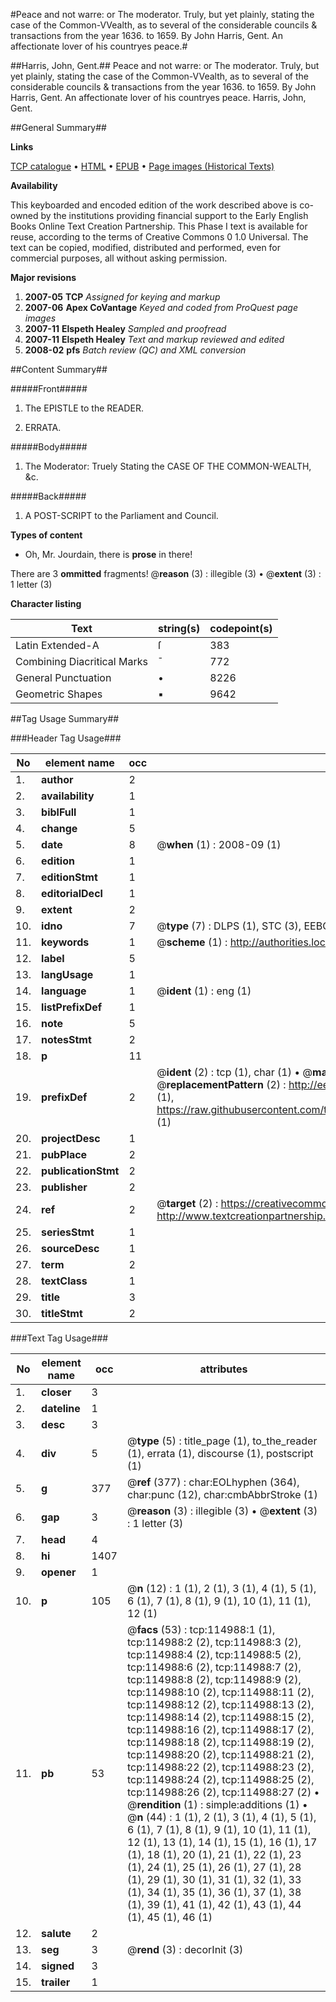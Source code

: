 #Peace and not warre: or The moderator. Truly, but yet plainly, stating the case of the Common-VVealth, as to several of the considerable councils & transactions from the year 1636. to 1659. By John Harris, Gent. An affectionate lover of his countryes peace.#

##Harris, John, Gent.##
Peace and not warre: or The moderator. Truly, but yet plainly, stating the case of the Common-VVealth, as to several of the considerable councils & transactions from the year 1636. to 1659. By John Harris, Gent. An affectionate lover of his countryes peace.
Harris, John, Gent.

##General Summary##

**Links**

[TCP catalogue](http://www.ota.ox.ac.uk/tcp/)  • 
[HTML](http://tei.it.ox.ac.uk/tcp/Texts-HTML/free/A87/A87143.html)  • 
[EPUB](http://tei.it.ox.ac.uk/tcp/Texts-EPUB/free/A87/A87143.epub) • 
[Page images (Historical Texts)](https://data.historicaltexts.jisc.ac.uk/view?pubId=eebo-99862811e&pageId=eebo-99862811e-114988-1)

**Availability**

This keyboarded and encoded edition of the
	       work described above is co-owned by the institutions
	       providing financial support to the Early English Books
	       Online Text Creation Partnership. This Phase I text is
	       available for reuse, according to the terms of Creative
	       Commons 0 1.0 Universal. The text can be copied,
	       modified, distributed and performed, even for
	       commercial purposes, all without asking permission.

**Major revisions**

1. __2007-05__ __TCP__ *Assigned for keying and markup*
1. __2007-06__ __Apex CoVantage__ *Keyed and coded from ProQuest page images*
1. __2007-11__ __Elspeth Healey__ *Sampled and proofread*
1. __2007-11__ __Elspeth Healey__ *Text and markup reviewed and edited*
1. __2008-02__ __pfs__ *Batch review (QC) and XML conversion*

##Content Summary##

#####Front#####

1. The EPISTLE to the READER.

1. ERRATA.

#####Body#####

1. The Moderator: Truely Stating the CASE OF THE COMMON-WEALTH, &c.

#####Back#####

1. A POST-SCRIPT to the Parliament and Council.

**Types of content**

  * Oh, Mr. Jourdain, there is **prose** in there!

There are 3 **ommitted** fragments! 
 @__reason__ (3) : illegible (3)  •  @__extent__ (3) : 1 letter (3)

**Character listing**


|Text|string(s)|codepoint(s)|
|---|---|---|
|Latin Extended-A|ſ|383|
|Combining             Diacritical Marks|̄|772|
|General Punctuation|•|8226|
|Geometric Shapes|▪|9642|

##Tag Usage Summary##

###Header Tag Usage###

|No|element name|occ|attributes|
|---|---|---|---|
|1.|__author__|2||
|2.|__availability__|1||
|3.|__biblFull__|1||
|4.|__change__|5||
|5.|__date__|8| @__when__ (1) : 2008-09 (1)|
|6.|__edition__|1||
|7.|__editionStmt__|1||
|8.|__editorialDecl__|1||
|9.|__extent__|2||
|10.|__idno__|7| @__type__ (7) : DLPS (1), STC (3), EEBO-CITATION (1), PROQUEST (1), VID (1)|
|11.|__keywords__|1| @__scheme__ (1) : http://authorities.loc.gov/ (1)|
|12.|__label__|5||
|13.|__langUsage__|1||
|14.|__language__|1| @__ident__ (1) : eng (1)|
|15.|__listPrefixDef__|1||
|16.|__note__|5||
|17.|__notesStmt__|2||
|18.|__p__|11||
|19.|__prefixDef__|2| @__ident__ (2) : tcp (1), char (1)  •  @__matchPattern__ (2) : ([0-9\-]+):([0-9IVX]+) (1), (.+) (1)  •  @__replacementPattern__ (2) : http://eebo.chadwyck.com/downloadtiff?vid=$1&page=$2 (1), https://raw.githubusercontent.com/textcreationpartnership/Texts/master/tcpchars.xml#$1 (1)|
|20.|__projectDesc__|1||
|21.|__pubPlace__|2||
|22.|__publicationStmt__|2||
|23.|__publisher__|2||
|24.|__ref__|2| @__target__ (2) : https://creativecommons.org/publicdomain/zero/1.0/ (1), http://www.textcreationpartnership.org/docs/. (1)|
|25.|__seriesStmt__|1||
|26.|__sourceDesc__|1||
|27.|__term__|2||
|28.|__textClass__|1||
|29.|__title__|3||
|30.|__titleStmt__|2||


###Text Tag Usage###

|No|element name|occ|attributes|
|---|---|---|---|
|1.|__closer__|3||
|2.|__dateline__|1||
|3.|__desc__|3||
|4.|__div__|5| @__type__ (5) : title_page (1), to_the_reader (1), errata (1), discourse (1), postscript (1)|
|5.|__g__|377| @__ref__ (377) : char:EOLhyphen (364), char:punc (12), char:cmbAbbrStroke (1)|
|6.|__gap__|3| @__reason__ (3) : illegible (3)  •  @__extent__ (3) : 1 letter (3)|
|7.|__head__|4||
|8.|__hi__|1407||
|9.|__opener__|1||
|10.|__p__|105| @__n__ (12) : 1 (1), 2 (1), 3 (1), 4 (1), 5 (1), 6 (1), 7 (1), 8 (1), 9 (1), 10 (1), 11 (1), 12 (1)|
|11.|__pb__|53| @__facs__ (53) : tcp:114988:1 (1), tcp:114988:2 (2), tcp:114988:3 (2), tcp:114988:4 (2), tcp:114988:5 (2), tcp:114988:6 (2), tcp:114988:7 (2), tcp:114988:8 (2), tcp:114988:9 (2), tcp:114988:10 (2), tcp:114988:11 (2), tcp:114988:12 (2), tcp:114988:13 (2), tcp:114988:14 (2), tcp:114988:15 (2), tcp:114988:16 (2), tcp:114988:17 (2), tcp:114988:18 (2), tcp:114988:19 (2), tcp:114988:20 (2), tcp:114988:21 (2), tcp:114988:22 (2), tcp:114988:23 (2), tcp:114988:24 (2), tcp:114988:25 (2), tcp:114988:26 (2), tcp:114988:27 (2)  •  @__rendition__ (1) : simple:additions (1)  •  @__n__ (44) : 1 (1), 2 (1), 3 (1), 4 (1), 5 (1), 6 (1), 7 (1), 8 (1), 9 (1), 10 (1), 11 (1), 12 (1), 13 (1), 14 (1), 15 (1), 16 (1), 17 (1), 18 (1), 20 (1), 21 (1), 22 (1), 23 (1), 24 (1), 25 (1), 26 (1), 27 (1), 28 (1), 29 (1), 30 (1), 31 (1), 32 (1), 33 (1), 34 (1), 35 (1), 36 (1), 37 (1), 38 (1), 39 (1), 41 (1), 42 (1), 43 (1), 44 (1), 45 (1), 46 (1)|
|12.|__salute__|2||
|13.|__seg__|3| @__rend__ (3) : decorInit (3)|
|14.|__signed__|3||
|15.|__trailer__|1||
